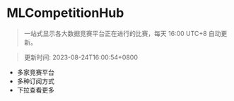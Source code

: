# MLCompetitionHub

> 一站式显示各大数据竞赛平台正在进行的比赛，每天 16:00 UTC+8 自动更新。
  
> 更新时间: 2023-08-24T16:00:54+0800 

* 多家竞赛平台
* 多种订阅方式
* 下拉查看更多